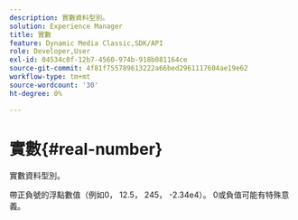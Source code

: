 ```yaml
---
description: 實數資料型別。
solution: Experience Manager
title: 實數
feature: Dynamic Media Classic,SDK/API
role: Developer,User
exl-id: 04534c0f-12b7-4560-974b-918b081164ce
source-git-commit: 4f81f755789613222a66bed2961117604ae19e62
workflow-type: tm+mt
source-wordcount: '30'
ht-degree: 0%

---
```


# 實數{#real-number}

實數資料型別。

帶正負號的浮點數值（例如0， 12.5， 245， -2.34e4）。 0或負值可能有特殊意義。
